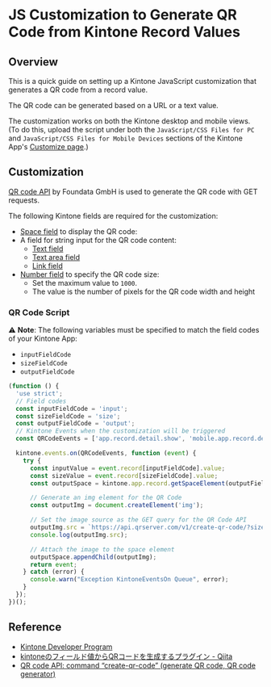 # JS Customization to Generate QR Code from Kintone Record Values

## Overview
This is a quick guide on setting up a Kintone JavaScript customization that generates a QR code from a record value.

The QR code can be generated based on a URL or a text value.

The customization works on both the Kintone desktop and mobile views. (To do this, upload the script under both the `JavaScript/CSS Files for PC` and `JavaScript/CSS Files for Mobile Devices` sections of the Kintone App's [Customize page](https://get.kintone.help/k/en/id/040556.html).)

## Customization

[QR code API](https://goqr.me/api/) by Foundata GmbH is used to generate the QR code with GET requests.

The following Kintone fields are required for the customization:
* [Space field](https://get.kintone.help/k/en/id/040515.html) to display the QR code:
* A field for string input for the QR code content:
  * [Text field](https://get.kintone.help/k/en/id/040539.html)
  * [Text area field](https://get.kintone.help/k/en/id/040538.html)
  * [Link field](https://get.kintone.help/k/en/id/040532.html)
* [Number field](https://get.kintone.help/k/en/id/040534.html) to specify the QR code size:
  * Set the maximum value to `1000`.
  * The value is the number of pixels for the QR code width and height

### QR Code Script

⚠️ **Note**: The following variables must be specified to match the field codes of your Kintone App:
* `inputFieldCode`
* `sizeFieldCode`
* `outputFieldCode`

```javascript
(function () {
  'use strict';
  // Field codes
  const inputFieldCode = 'input';
  const sizeFieldCode = 'size';
  const outputFieldCode = 'output';
  // Kintone Events when the customization will be triggered
  const QRCodeEvents = ['app.record.detail.show', 'mobile.app.record.detail.show'];

  kintone.events.on(QRCodeEvents, function (event) {
    try {
      const inputValue = event.record[inputFieldCode].value;
      const sizeValue = event.record[sizeFieldCode].value;
      const outputSpace = kintone.app.record.getSpaceElement(outputFieldCode) || kintone.mobile.app.record.getSpaceElement(outputFieldCode);

      // Generate an img element for the QR Code
      const outputImg = document.createElement('img');

      // Set the image source as the GET query for the QR Code API
      outputImg.src = `https://api.qrserver.com/v1/create-qr-code/?size=${sizeValue}x${sizeValue}&data=${inputValue}`;
      console.log(outputImg.src);

      // Attach the image to the space element
      outputSpace.appendChild(outputImg);
      return event;
    } catch (error) {
      console.warn("Exception KintoneEventsOn Queue", error);
    }
  });
})();
```

## Reference
* [Kintone Developer Program](https://kintone.dev/en/)
* [kintoneのフィールド値からQRコードを生成するプラグイン - Qiita](https://qiita.com/spica/items/6f7eed5efa8cf4f74167)
* [QR code API: command “create-qr-code” (generate QR code, QR code generator)](https://goqr.me/api/doc/create-qr-code/)
